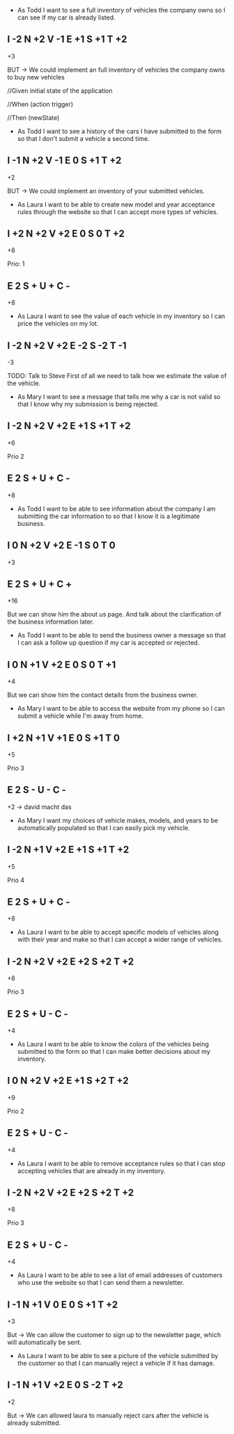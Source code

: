 - As Todd I want to see a full inventory of vehicles the company owns so I can see if my car is already listed.


I -2
N +2
V -1
E +1
S +1
T +2
----
  +3

BUT ->  We could implement an full inventory of vehicles the company owns to buy new vehicles



<!-- E  2
S  +
U  -
C  -
----
  +4
 -->

//Given 
initial state of the application

//When (action trigger)


//Then (newState)


- As Todd I want to see a history of the cars I have submitted to the form so that I don't submit a vehicle a second time.

I -1
N +2
V -1
E  0
S +1
T +2
----
  +2

<!-- E  2
S  +
U  +
C  -
----
  +8   -->

BUT -> We could implement an inventory of your submitted vehicles.

- As Laura I want to be able to create new model and year acceptance rules through the website so that I can accept more types of vehicles.

I +2
N +2
V +2
E  0
S  0
T +2
----
  +8

Prio: 1

E  2
S  +
U  +
C  -
----
  +8   


  
- As Laura I want to see the value of each vehicle in my inventory so I can price the vehicles on my lot.

I -2
N +2
V +2
E -2
S -2
T -1
----
  -3

<!-- E  2
S  +
U  +
C  +
----
  +16   -->
  
TODO: Talk to Steve
First of all we need to talk how we estimate the value of the vehicle. 

- As Mary I want to see a message that tells me why a car is not valid so that I know why my submission is being rejected.

I -2
N +2
V +2
E +1
S +1
T +2
----
  +6

Prio 2

E  2
S  +
U  +
C  -
----
  +8  

- As Todd I want to be able to see information about the company I am submitting the car information to so that I know it is a legitimate business.

I  0
N +2
V +2
E -1
S  0
T  0
----
  +3

E  2
S  +
U  +
C  +
----
  +16  


But we can show him the about us page. And talk about the 
clarification of the business information later.

- As Todd I want to be able to send the business owner a message so that I can ask a follow up question if my car is accepted or rejected.

I  0
N +1
V +2
E  0
S  0
T +1
----
  +4

<!-- E  2
S  +
U  -
C  -
----
  +4    -->

But we can show him the contact details from the business owner.

- As Mary I want to be able to access the website from my phone so I can submit a vehicle while I'm away from home.

I +2
N +1
V +1
E  0
S +1
T  0
----
  +5

Prio 3

E  2
S  -
U  -
C  -
----
  +2 -> david macht das  

- As Mary I want my choices of vehicle makes, models, and years to be automatically populated so that I can easily pick my vehicle.

I -2
N +1
V +2
E +1
S +1
T +2
----
  +5

Prio 4

E  2
S  +
U  +
C  -
----
  +8     

- As Laura I want to be able to accept specific models of vehicles along with their year and make so that I can accept a wider range of vehicles.

I -2
N +2
V +2
E +2
S +2
T +2
----
  +8

Prio 3

E  2
S  +
U  -
C  -
----
  +4    
 
- As Laura I want to be able to know the colors of the vehicles being submitted to the form so that I can make better decisions about my inventory.

I  0
N +2
V +2
E +1
S +2
T +2
----
  +9

Prio 2

E  2
S  +
U  -
C  -
----
  +4  

- As Laura I want to be able to remove acceptance rules so that I can stop accepting vehicles that are already in my inventory.

I -2
N +2
V +2
E +2
S +2
T +2
----
  +8

Prio 3

E  2
S  +
U  -
C  -
----
  +4  

- As Laura I want to be able to see a list of email addresses of customers who use the website so that I can send them a newsletter.

I -1
N +1
V  0
E  0
S +1
T +2
----
  +3
<!-- 
E  2
S  +
U  -
C  -
----
  +4   -->

But -> We can allow the customer to sign up to the newsletter page, which will automatically be sent. 

- As Laura I want to be able to see a picture of the vehicle submitted by the customer so that I can manually reject a vehicle if it has damage.

I -1
N +1
V +2
E  0
S -2
T +2
----
  +2



<!-- E  2
S  +
U  -
C  +
----
  +8  -->

But -> We can allowed laura to manually reject cars after the vehicle is already submitted.

